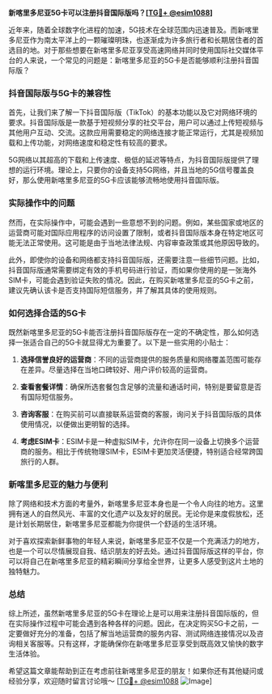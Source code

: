 **新喀里多尼亚5G卡可以注册抖音国际版吗？[[TG💪+ @esim1088](https://t.me/s/esim1088)]**

近年来，随着全球数字化进程的加速，5G技术在全球范围内迅速普及。而新喀里多尼亚作为南太平洋上的一颗璀璨明珠，也逐渐成为许多旅行者和长期居住者的首选目的地。对于那些想要在新喀里多尼亚享受高速网络并同时使用国际社交媒体平台的人来说，一个常见的问题是：新喀里多尼亚的5G卡是否能够顺利注册抖音国际版？

### 抖音国际版与5G卡的兼容性

首先，让我们来了解一下抖音国际版（TikTok）的基本功能以及它对网络环境的要求。抖音国际版是一款基于短视频分享的社交平台，用户可以通过上传短视频与其他用户互动、交流。这款应用需要稳定的网络连接才能正常运行，尤其是视频加载和上传功能，对网络速度和稳定性有较高的要求。

5G网络以其超高的下载和上传速度、极低的延迟等特点，为抖音国际版提供了理想的运行环境。理论上，只要你的设备支持5G网络，并且当地的5G信号覆盖良好，那么使用新喀里多尼亚的5G卡应该能够流畅地使用抖音国际版。

### 实际操作中的问题

然而，在实际操作中，可能会遇到一些意想不到的问题。例如，某些国家或地区的运营商可能对国际应用程序的访问设置了限制，或者抖音国际版本身在特定地区可能无法正常使用。这可能是由于当地法律法规、内容审查政策或其他原因导致的。

此外，即使你的设备和网络都支持抖音国际版，还需要注意一些细节问题。比如，抖音国际版通常需要绑定有效的手机号码进行验证，而如果你使用的是一张海外SIM卡，可能会遇到验证失败的情况。因此，在购买新喀里多尼亚的5G卡之前，建议先确认该卡是否支持国际短信服务，并了解其具体的使用规则。

### 如何选择合适的5G卡

既然新喀里多尼亚的5G卡能否注册抖音国际版存在一定的不确定性，那么如何选择一张适合自己的5G卡就显得尤为重要了。以下是一些实用的小贴士：

1. **选择信誉良好的运营商**：不同的运营商提供的服务质量和网络覆盖范围可能存在差异。尽量选择在当地口碑较好、用户评价较高的运营商。

2. **查看套餐详情**：确保所选套餐包含足够的流量和通话时间，特别是要留意是否有国际短信服务。

3. **咨询客服**：在购买前可以直接联系运营商的客服，询问关于抖音国际版的具体使用情况，以便做出更明智的选择。

4. **考虑ESIM卡**：ESIM卡是一种虚拟SIM卡，允许你在同一设备上切换多个运营商的服务。相比于传统物理SIM卡，ESIM卡更加灵活便捷，特别适合经常跨国旅行的人群。

### 新喀里多尼亚的魅力与便利

除了网络和技术方面的考量外，新喀里多尼亚本身也是一个令人向往的地方。这里拥有迷人的自然风光、丰富的文化遗产以及友好的居民。无论你是来度假放松，还是计划长期居住，新喀里多尼亚都能为你提供一个舒适的生活环境。

对于喜欢探索新鲜事物的年轻人来说，新喀里多尼亚不仅是一个充满活力的地方，也是一个可以尽情展现自我、结识朋友的好去处。通过抖音国际版这样的平台，你可以将自己在新喀里多尼亚的精彩瞬间分享给全世界，让更多人感受到这片土地的独特魅力。

### 总结

综上所述，虽然新喀里多尼亚的5G卡在理论上是可以用来注册抖音国际版的，但在实际操作过程中可能会遇到各种各样的问题。因此，在决定购买5G卡之前，一定要做好充分的准备，包括了解当地运营商的服务内容、测试网络连接情况以及咨询相关客服等。只有这样，才能确保你在新喀里多尼亚享受到既高效又愉快的数字生活体验。

希望这篇文章能帮助到正在考虑前往新喀里多尼亚的朋友！如果你还有其他疑问或经验分享，欢迎随时留言讨论哦～ [[TG💪+ @esim1088](https://t.me/s/esim1088) ![Image](https://i.postimg.cc/4NQfJmqS/Snipaste-2025-05-13-00-14-12.png)]